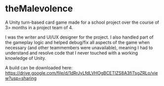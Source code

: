 # theMalevolence
A Unity turn-based card game made for a school project over the course of 3> months in a project team of 4. 

I was the writer and UI/UX designer for the project. I also handled part of the gameplay logic and helped debug/fix all aspects of the game when necessary (and other teammembers were unavailable), meaning I had to understand and resolve code that I never touched with a working knowledge of Unity. 

A build can be downloaded here:
https://drive.google.com/file/d/1dRrJyLfdLVHOgBCETlZS8A3fiTsgZRLo/view?usp=sharing
